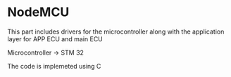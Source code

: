 # NodeMCU
This part includes drivers for the microcontroller
along with the application layer for APP ECU and main ECU

Microcontroller -> STM 32

The code is implemeted using C
